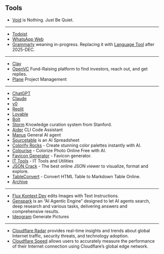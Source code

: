 ## Tools

- [Void](https://void.oinam.com) is Nothing. Just Be Quiet.

---

- [Todoist](https://app.todoist.com/)
- [WhatsApp Web](https://web.whatsapp.com/)
- [Grammarly](https://app.grammarly.com/) weaning in-progress. Replacing it with [Language Tool](https://languagetool.org/editor/) after 2025-DEC.

---

- [Clay](https://app.clay.com/)
- [OpenVC](https://www.openvc.app/dashboard) Fund-Raising platform to find investors, reach out, and get replies.
- [Plane](https://plane.so/) Project Management

---

- [ChatGPT](https://chatgpt.com)
- [Claude](https://claude.ai/)
- [v0](https://v0.dev)
- [Replit](https://replit.com/~)
- [Lovable](https://lovable.dev)
- [Bolt](https://bolt.new/)
- [Storm](https://storm.genie.stanford.edu) Knowledge curation system from Stanford.
- [Aider](https://aider.chat) CLI Code Assistant
- [Manus](https://manus.im/) General AI agent
- [Sourcetable](https://sourcetable.com) is an AI Spreadsheet
- [Colorify Rocks](https://colorify.rocks) - Create stunning color palettes instantly with AI.
- [Colourise](https://colourise.com) - Colorize Photo Online Free with AI.
- [Favicon Generator](https://realfavicongenerator.net) - Favicon generator.
- [IT Tools](https://it-tools.tech) - IT Tools and Utilities
- [JSON Crack](https://jsoncrack.com) - The best online JSON viewer to visualize, format and explore.
- [TableConvert](https://tableconvert.com/html-to-markdown) - Convert HTML Table to Markdown Table Online.
- [Archive](https://archive.today)

---

- [Flux Kontext Dev](https://flux-kontext-dev.com) edits Images with Text Instructions.
- [Genspark](https://www.genspark.ai) is an “AI Agentic Engine” designed to let AI agents search, deep research and various tasks, delivering answers and comprehensive results.
- [Ideogram](https://ideogram.ai/) Generate Pictures

---

- [Cloudflare Radar](https://radar.cloudflare.com) provides real-time insights and trends about global Internet traffic, security threats, and technology adoption.
- [Cloudflare Speed](https://speed.cloudflare.com) allows users to accurately measure the performance of their Internet connection using Cloudflare’s global edge network.